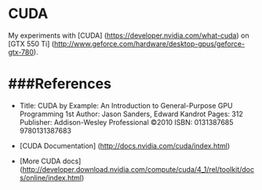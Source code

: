CUDA
====
My experiments with [CUDA] (https://developer.nvidia.com/what-cuda) on [GTX 550 Ti] (http://www.geforce.com/hardware/desktop-gpus/geforce-gtx-780).

###References
====
* Title: CUDA by Example: An Introduction to General-Purpose GPU Programming 1st
  Author: Jason Sanders, Edward Kandrot
  Pages:	312
  Publisher:	Addison-Wesley Professional ©2010
  ISBN:	0131387685 9780131387683

* [CUDA Documentation] (http://docs.nvidia.com/cuda/index.html)
* [More CUDA docs] (http://developer.download.nvidia.com/compute/cuda/4_1/rel/toolkit/docs/online/index.html)
